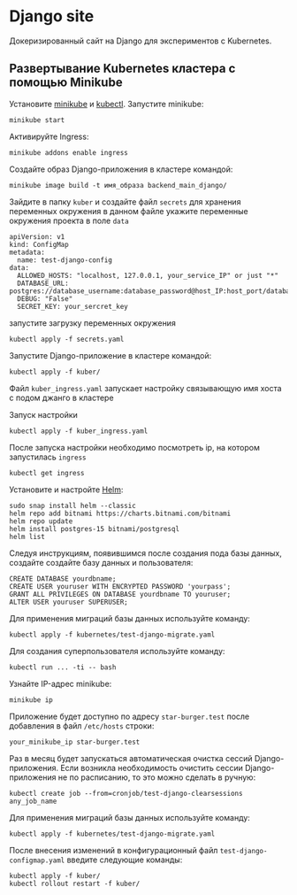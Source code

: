 # Django site

Докеризированный сайт на Django для экспериментов с Kubernetes.

## Развертывание Kubernetes кластера с помощью Minikube

Установите [minikube](https://kubernetes.io/ru/docs/tasks/tools/install-minikube/) и [kubectl](https://kubernetes.io/ru/docs/tasks/tools/install-kubectl/).
Запустите minikube:
```
minikube start
```

Активируйте Ingress:
```
minikube addons enable ingress
```

Создайте образ Django-приложения в кластере командой:
```
minikube image build -t имя_образа backend_main_django/
```
Зайдите в папку `kuber` и создайте файл `secrets` для хранения переменных окружения 
в данном файле укажите переменные окружения проекта в поле `data`

```shell-session
apiVersion: v1
kind: ConfigMap
metadata:
  name: test-django-config  
data:
  ALLOWED_HOSTS: "localhost, 127.0.0.1, your_service_IP" or just "*"
  DATABASE_URL: postgres://database_username:database_password@host_IP:host_port/database_name
  DEBUG: "False"
  SECRET_KEY: your_sercret_key
```

запустите загрузку переменных окружения

```shell-session
kubectl apply -f secrets.yaml
```
Запустите Django-приложение в кластере командой:
```
kubectl apply -f kuber/
```
Файл `kuber_ingress.yaml` запускает настройку связывающую имя хоста с подом джанго в кластере

Запуск настройки
```shell-session
kubectl apply -f kuber_ingress.yaml
```
После запуска настройки необходимо посмотреть ip, на котором запустилась `ingress`
```shell-session
kubectl get ingress
```

Установите и настройте [Helm](https://helm.sh/):
```
sudo snap install helm --classic
helm repo add bitnami https://charts.bitnami.com/bitnami
helm repo update
helm install postgres-15 bitnami/postgresql
helm list
```

Следуя инструкциям, появившимся после создания пода базы данных, создайте создайте базу данных и пользователя:
```
CREATE DATABASE yourdbname;
CREATE USER youruser WITH ENCRYPTED PASSWORD 'yourpass';
GRANT ALL PRIVILEGES ON DATABASE yourdbname TO youruser;
ALTER USER youruser SUPERUSER;
```

Для применения миграций базы данных используйте команду:
```
kubectl apply -f kubernetes/test-django-migrate.yaml
```

Для создания суперпользователя используйте команду:
```
kubectl run ... -ti -- bash
```

Узнайте IP-адрес minikube:
```
minikube ip
```

Приложение будет доступно по адресу `star-burger.test` после добавления в файл `/etc/hosts` строки:
```
your_minikube_ip star-burger.test
```

Раз в месяц будет запускаться автоматическая очистка сессий Django-приложения.
Если возникла необходимость очистить сессии Django-приложения не по расписанию, то это можно сделать в ручную:
```
kubectl create job --from=cronjob/test-django-clearsessions any_job_name
```

Для применения миграций базы данных используйте команду:
```
kubectl apply -f kubernetes/test-django-migrate.yaml
```

После внесения изменений в конфигурационный файл `test-django-configmap.yaml` введите следующие команды:
```
kubectl apply -f kuber/
kubectl rollout restart -f kuber/
```
